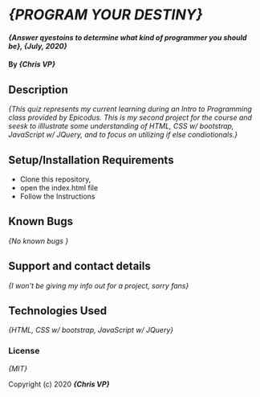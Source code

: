 # _{PROGRAM YOUR DESTINY}_

#### _{Answer qyestoins to determine what kind of programmer you should be}, {July, 2020}_

#### By _**{Chris VP}**_

## Description

_{This quiz represents my current learning during an Intro to Programming class provided by Epicodus.  This is my second project for the course and seesk to illlustrate some understanding of HTML, CSS w/ bootstrap, JavaScript w/ JQuery, and to focus on utilizing if else condiotionals.}_

## Setup/Installation Requirements

* Clone this repository, 
* open the index.html file
* Follow the Instructions


## Known Bugs

_{No known bugs }_

## Support and contact details

_{I won't be giving my info out for a project, sorry fans}_

## Technologies Used

_{HTML, CSS w/ bootstrap, JavaScript w/ JQuery}_

### License

*{MIT}*

Copyright (c) 2020 **_{Chris VP}_**